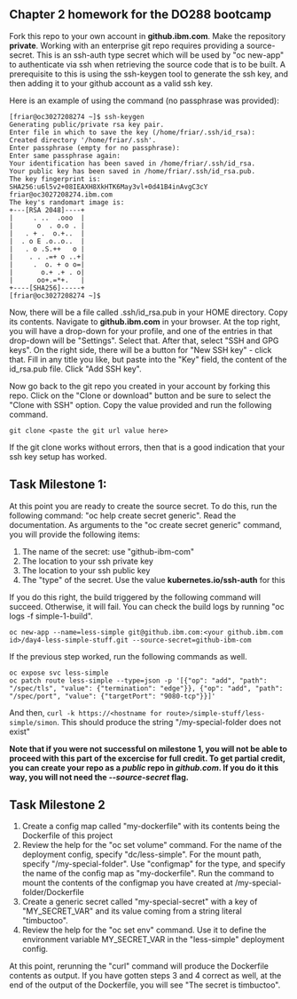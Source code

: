 ##  Chapter 2 homework for the DO288 bootcamp

Fork this repo to your own account in **github.ibm.com**. Make the repository **private**. Working with an enterprise git repo requires 
providing a source-secret. This is an ssh-auth type secret which will be used by "oc new-app" to authenticate via ssh when retrieving 
the source code that is to be built. A prerequisite to this is using the ssh-keygen tool to generate the ssh key, and then adding it to 
your github account as a valid ssh key.

Here is an example of using the command (no passphrase was provided):

```
[friar@oc3027208274 ~]$ ssh-keygen
Generating public/private rsa key pair.
Enter file in which to save the key (/home/friar/.ssh/id_rsa): 
Created directory '/home/friar/.ssh'.
Enter passphrase (empty for no passphrase): 
Enter same passphrase again: 
Your identification has been saved in /home/friar/.ssh/id_rsa.
Your public key has been saved in /home/friar/.ssh/id_rsa.pub.
The key fingerprint is:
SHA256:u6l5v2+08IEAXH8XkHTK6May3vl+0d41B4inAvgC3cY friar@oc3027208274.ibm.com
The key's randomart image is:
+---[RSA 2048]----+
|     . ..  .ooo  |
|      o  . o.o . |
|   . + .  o.+..  |
|  . o E .o..o..  |
|   . o .S.++   o |
|    . . .=+ o ..+|
|     .  o. + o o=|
|       o.+ .+ . o|
|      oo+.=*+.   |
+----[SHA256]-----+
[friar@oc3027208274 ~]$
```
Now, there will be a file called .ssh/id_rsa.pub in your HOME directory. Copy its contents. Navigate to **github.ibm.com** in your browser. At
the top right, you will have a drop-down for your profile, and one of the entries in that drop-down will be "Settings". Select that. After that,
select "SSH and GPG keys". On the right side, there will be a button for "New SSH key" - click that. Fill in any title you like, but paste into
the "Key" field, the content of the id_rsa.pub file. Click "Add SSH key".

Now go back to the git repo you created in your account by forking this repo. Click on the "Clone or download" button and be sure to select the
"Clone with SSH" option. Copy the value provided and run the following command.

```
git clone <paste the git url value here>
```

If the git clone works without errors, then that is a good indication that your ssh key setup has worked.

## Task Milestone 1:
At this point you are ready to create the source secret. To do this, run the following command: "oc help create secret generic". Read the 
documentation. As arguments to the "oc create secret generic" command, you will provide the following items:

1.  The name of the secret: use "github-ibm-com"
2.  The location to your ssh private key
3.  The location to your ssh public key
4.  The "type" of the secret. Use the value **kubernetes.io/ssh-auth** for this

If you do this right, the build triggered by the following command will succeed. Otherwise, it will fail. You can check the build logs by running "oc logs -f simple-1-build".

```
oc new-app --name=less-simple git@github.ibm.com:<your github.ibm.com id>/day4-less-simple-stuff.git --source-secret=github-ibm-com
```
If the previous step worked, run the following commands as well.

```
oc expose svc less-simple
oc patch route less-simple --type=json -p '[{"op": "add", "path": "/spec/tls", "value": {"termination": "edge"}}, {"op": "add", "path": "/spec/port", "value": {"targetPort": "9080-tcp"}}]'
```

And then, `curl -k https://<hostname for route>/simple-stuff/less-simple/simon`. This should produce the string "/my-special-folder does not exist"

**Note that if you were not successful on milestone 1, you will not be able to proceed with this part of the excercise for full credit. To get partial 
credit, you can create your repo as a _public_ repo in _github.com_. If you do it this way, you will not need the _--source-secret_ flag.**

## Task Milestone 2

1. Create a config map called "my-dockerfile" with its contents being the Dockerfile of this project
2. Review the help for the "oc set volume" command. For the name of the deployment config, specify "dc/less-simple". For the mount path, specify "/my-special-folder".
Use "configmap" for the type, and specify the name of the config map as "my-dockerfile". Run the command to mount the contents of the configmap you have created
at /my-special-folder/Dockerfile
3. Create a generic secret called "my-special-secret" with a key of "MY_SECRET_VAR" and its value coming from a string literal "timbuctoo".
4. Review the help for the "oc set env" command. Use it to define the environment variable MY_SECRET_VAR in the "less-simple" deployment config.

At this point, rerunning the "curl" command will produce the Dockerfile contents as output. If you have gotten steps 3 and 4 correct as well, at the end of the
output of the Dockerfile, you will see "The secret is timbuctoo".
